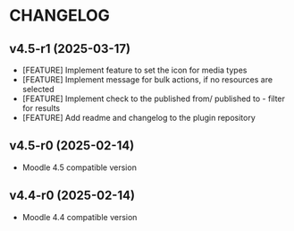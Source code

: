 CHANGELOG
===================

v4.5-r1 (2025-03-17)
-----------
* [FEATURE] Implement feature to set the icon for media types
* [FEATURE] Implement message for bulk actions, if no resources are selected
* [FEATURE] Implement check to the published from/ published to - filter for results
* [FEATURE] Add readme and changelog to the plugin repository

v4.5-r0 (2025-02-14)
-----------
* Moodle 4.5 compatible version

v4.4-r0 (2025-02-14)
-----------
* Moodle 4.4 compatible version